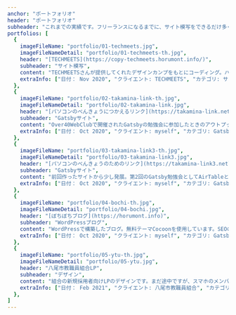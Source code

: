 ```yaml
---
anchor: "ポートフォリオ"
header: "ポートフォリオ"
subheader: "これまでの実績です。フリーランスになるまでに、サイト模写をできるだけ多く仕上げたいです。"
portfolios: [
  {
    imageFileName: "portfolio/01-techmeets.jpg",
    imageFileNameDetail: "portfolio/01-techmeets-th.jpg",
    header: "[TECHMEETS](https://copy-techmeets.horumont.info/)",
    subheader: "サイト模写",
    content: "TECHMEETSさんが提供してくれたデザインカンプをもとにコーディング。ハンバーガーメニュー実装、レスポンシブにも対応しました。",
    extraInfo: ["日付： Nov 2020", "クライエント: TECHMEETS", "カテゴリ: サイト模写"]
  },
  {
    imageFileName: "portfolio/02-takamina-link-th.jpg",
    imageFileNameDetail: "portfolio/02-takamina-link.jpg",
    header: "[パソコンのべんきょうにつかえるリンク](https://takamina-link.netlify.app/)",
    subheader: "Gatsbyサイト",
    content: "Over40WebClubで開催されたGatsbyの勉強会に参加したときのアウトプットで作成したサイト。せっかくなので、学校で使えるものを作りたいと思ってとりくみました。なぜか、レイアウトが崩れてしまいます😅",
    extraInfo: ["日付： Oct 2020", "クライエント: myself", "カテゴリ: Gatsbyサイト"]
  },
  {
    imageFileName: "portfolio/03-takamina-link3-th.jpg",
    imageFileNameDetail: "portfolio/03-takamina-link3.jpg",
    header: "[パソコンのべんきょうのためのリンク](https://takamina-link3.netlify.app/)",
    subheader: "Gatsbyサイト",
    content: "前回作ったサイトから少し発展。第2回のGatsby勉強会としてAirTableと連携したスターターでのサイト構築をテーマに開催されました。内実はぼくがやりたいことをOver40WebClubのみなさまの助けで実現した感じです。Gatsbyの可能性を少しずつ感じ始めた頃です。",
    extraInfo: ["日付： Oct 2020", "クライエント: myself", "カテゴリ: Gatsbyサイト"]
  },
  {
    imageFileName: "portfolio/04-bochi-th.jpg",
    imageFileNameDetail: "portfolio/04-bochi.jpg",
    header: "[ぼちぼちブログ](https://horumont.info)",
    subheader: "WordPressブログ",
    content: "WordPressで構築したブログ。無料テーマCocoonを使用しています。SEOの練習や自分の情報発信に使っています。",
    extraInfo: ["日付： Oct 2020", "クライエント: myself", "カテゴリ: Gatsbyサイト"]
  },
  {
    imageFileName: "portfolio/05-ytu-th.jpg",
    imageFileNameDetail: "portfolio/05-ytu.jpg",
    header: "八尾市教職員組合LP",
    subheader: "デザイン",
    content: "組合の新規採用者向けLPのデザインです。まだ途中ですが、スマホのメンバーに見てもらうためにここに掲載しています。",
    extraInfo: ["日付： Feb 2021", "クライエント: 八尾市教職員組合", "カテゴリ: デザイン"]
  },
]
---
```

